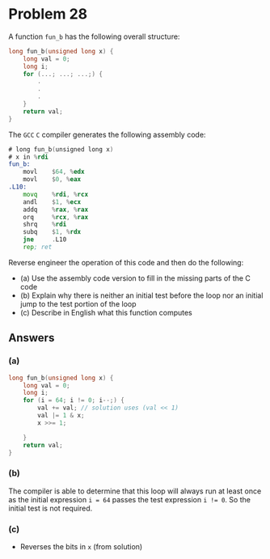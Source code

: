 # Problem 28

A function `fun_b` has the following overall structure:

```C
long fun_b(unsigned long x) {
    long val = 0;
    long i;
    for (...; ...; ...;) {
        .
        .
        .
    }
    return val;
}
```

The `GCC` `C` compiler generates the following assembly code:

```asm
# long fun_b(unsigned long x)
# x in %rdi
fun_b:
    movl    $64, %edx
    movl    $0, %eax
.L10:
    movq    %rdi, %rcx
    andl    $1, %ecx
    addq    %rax, %rax
    orq     %rcx, %rax
    shrq    %rdi
    subq    $1, %rdx
    jne     .L10
    rep; ret
```

Reverse engineer the operation of this code and then do the following:

- (a) Use the assembly code version to fill in the missing parts of the C code
- (b) Explain why there is neither an initial test before the loop nor an initial jump
  to the test portion of the loop
- (c) Describe in English what this function computes

## Answers

### (a)

```C
long fun_b(unsigned long x) {
    long val = 0;
    long i;
    for (i = 64; i != 0; i--;) {
        val += val; // solution uses (val << 1)
        val |= 1 & x;
        x >>= 1;

    }
    return val;
}
```

### (b)

The compiler is able to determine that this loop will always run at least once as the initial expression
`i = 64` passes the test expression `i != 0`. So the initial test is not required.

### (c)

- Reverses the bits in `x` (from solution)
